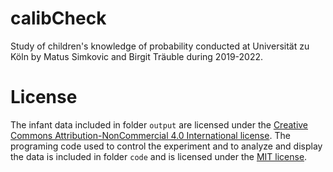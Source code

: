 # calibCheck
Study of children's knowledge of probability conducted at Universität zu Köln by Matus Simkovic and Birgit Träuble during 2019-2022.

# License

The infant data included in folder `output` are licensed under the [Creative Commons Attribution-NonCommercial 4.0 International license](http://creativecommons.org/licenses/by-nc/4.0/deed.en_US). The programing code used to control the experiment and to analyze and display the data is included in folder `code` and is licensed under the [MIT license](http://opensource.org/licenses/mit-license.php).
